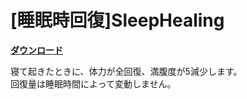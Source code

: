 # [睡眠時回復]SleepHealing

[**ダウンロード**](https://github.com/eyeq/mod-1.11.2-SleepHealing/releases/download/1.0/1.11.2-SleepHealing-1.0.jar)

寝て起きたときに、体力が全回復、満腹度が5減少します。  
回復量は睡眠時間によって変動しません。  
